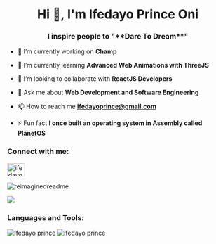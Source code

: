 # <h1 align="center">Hi 👋, I'm Ifedayo Prince Oni</h1>
<h3 align="center">I inspire people to "**Dare To Dream**"</h3>

- 🔭 I’m currently working on **Champ**

- 🌱 I’m currently learning **Advanced Web Animations with ThreeJS**

- 👯 I’m looking to collaborate with **ReactJS Developers**

- 💬 Ask me about **Web Development and Software Engineering**

- 📫 How to reach me **ifedayoprince@gmail.com**

- ⚡ Fun fact **I once built an operating system in Assembly called PlanetOS**

<h3 align="left">Connect with me:</h3>
<p align="left">
<a href="https://facebook.com/tegribyte.corp" target="blank"><img align="center" src="https://raw.githubusercontent.com/rahuldkjain/github-profile-readme-generator/master/src/images/icons/Social/facebook.svg" alt="ifedayo_prince" height="30" width="40" /></a>
</p>

<img src="https://myreadme.vercel.app/api/embed/ifedayoprince?panels=userstatistics,toprepositories,toplanguages,commitgraph" alt="reimaginedreadme" />

<p align="left"><img src="https://github-profile-trophy.vercel.app/?username=madushadhanushka&theme=juicyfresh&no-bg=true" /></p>

<h3 align="left">Languages and Tools:</h3>

<p><img align="left" src="https://github-readme-stats.vercel.app/api/top-langs?username=ifedayoprince&show_icons=true&locale=en&layout=compact" alt="ifedayo prince" /></p>

<p>&nbsp;<img align="left" src="https://github-readme-stats.vercel.app/api?username=ifedayoprince&show_icons=true&locale=en" alt="ifedayo prince" /></p>
